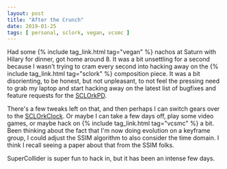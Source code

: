 ```yaml
---
layout: post
title: "After the Crunch"
date: 2019-01-25
tags: [ personal, sclork, vegan, vcsmc ]
---
```


Had some {% include tag_link.html tag="vegan" %} nachos at Saturn with Hilary
for dinner, got home around 8. It was a bit unsettling for a second because I
wasn't trying to cram every second into hacking away on the
{% include tag_link.html tag="sclork" %} composition piece. It was a bit
disorienting, to be honest, but not unpleasant, to not feel the pressing need
to grab my laptop and start hacking away on the latest list of bugfixes and
feature requests for the [SCLOrkPD](https://github.com/lnihlen/SCLOrkPD).

There's a few tweaks left on that, and then perhaps I can switch gears over to
the [SCLOrkClock](https://github.com/lnihlen/SCLOrkClock). Or maybe I can take
a few days off, play some video games, or maybe hack on
{% include tag_link.html tag="vcsmc" %} a bit. Been thinking about the fact that
I'm now doing evolution on a keyframe group, I could adjust the SSIM algorithm
to also consider the time domain. I think I recall seeing a paper about that
from the SSIM folks.

SuperCollider is super fun to hack in, but it has been an intense few days.

